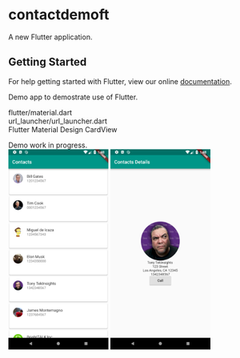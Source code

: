 # contactdemoft

A new Flutter application.

## Getting Started

For help getting started with Flutter, view our online
[documentation](https://flutter.io/).


Demo app to demostrate use of Flutter.<br/>

flutter/material.dart<br/>
url_launcher/url_launcher.dart<br/>
Flutter Material Design CardView<br/>
<div>
Demo work in progress.<br/>
<img src="ContactList.png" alt="ContactList.png" height="400dp">
  
<img src="ContactDetails.png" alt="ContactDetails.png" height="400dp">
</div>

